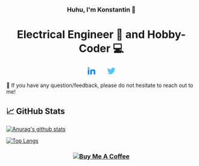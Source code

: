 <h3 align="center">
Huhu, I'm Konstantin 👋
</h3>

<h1 align="center">
Electrical Engineer 🔌 and Hobby-Coder 💻
</h1> 

<p align="center">
<a href="https://www.linkedin.com/in/konstantin-eyhorn-66771917b/"><img src="https://github.com/koni-ey/koni-ey/raw/main/images/linkedin-fill.png" alt="Konstantin Eyhorn | LinkedIn" width="25px"/></a>
  &nbsp;
  &nbsp;
  &nbsp;
<a href="https://twitter.com/koni_ey"><img src="https://github.com/koni-ey/koni-ey/raw/main/images/twitter-fill.png" alt="Koni Ey| twitter" width="25px"/></a>
</br>
</p> 

💬 If you have any question/feedback, please do not hesitate to reach out to me!



## 📈 GitHub Stats 

[![Anurag's github stats](https://github-readme-stats.vercel.app/api?username=koni-ey)](https://github.com/koni-ey)

[![Top Langs](https://github-readme-stats.vercel.app/api/top-langs/?username=koni-ey&layout=compact)](https://github.com/koni-ey)

<h3 align="center">
<a href="https://www.buymeacoffee.com/koniey" target="_blank"><img src="https://cdn.buymeacoffee.com/buttons/default-orange.png" alt="Buy Me A Coffee" height="41" width="174"></a>
</h3>
